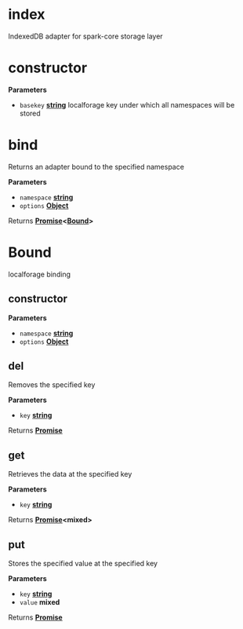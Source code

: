 # index

IndexedDB adapter for spark-core storage layer

# constructor

**Parameters**

-   `basekey` **[string](https://developer.mozilla.org/en-US/docs/Web/JavaScript/Reference/Global_Objects/String)** localforage key under which
    all namespaces will be stored

# bind

Returns an adapter bound to the specified namespace

**Parameters**

-   `namespace` **[string](https://developer.mozilla.org/en-US/docs/Web/JavaScript/Reference/Global_Objects/String)** 
-   `options` **[Object](https://developer.mozilla.org/en-US/docs/Web/JavaScript/Reference/Global_Objects/Object)** 

Returns **[Promise](https://developer.mozilla.org/en-US/docs/Web/JavaScript/Reference/Global_Objects/Promise)&lt;[Bound](#bound)>** 

# Bound

localforage binding

## constructor

**Parameters**

-   `namespace` **[string](https://developer.mozilla.org/en-US/docs/Web/JavaScript/Reference/Global_Objects/String)** 
-   `options` **[Object](https://developer.mozilla.org/en-US/docs/Web/JavaScript/Reference/Global_Objects/Object)** 

## del

Removes the specified key

**Parameters**

-   `key` **[string](https://developer.mozilla.org/en-US/docs/Web/JavaScript/Reference/Global_Objects/String)** 

Returns **[Promise](https://developer.mozilla.org/en-US/docs/Web/JavaScript/Reference/Global_Objects/Promise)** 

## get

Retrieves the data at the specified key

**Parameters**

-   `key` **[string](https://developer.mozilla.org/en-US/docs/Web/JavaScript/Reference/Global_Objects/String)** 

Returns **[Promise](https://developer.mozilla.org/en-US/docs/Web/JavaScript/Reference/Global_Objects/Promise)&lt;mixed>** 

## put

Stores the specified value at the specified key

**Parameters**

-   `key` **[string](https://developer.mozilla.org/en-US/docs/Web/JavaScript/Reference/Global_Objects/String)** 
-   `value` **mixed** 

Returns **[Promise](https://developer.mozilla.org/en-US/docs/Web/JavaScript/Reference/Global_Objects/Promise)** 
